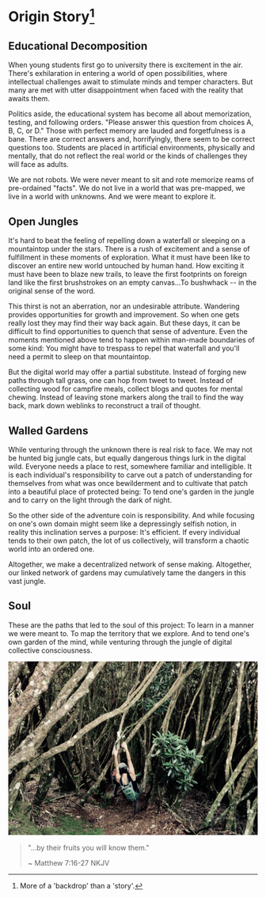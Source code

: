 # Origin Story[^backdrop]

## Educational Decomposition

When young students first go to university there is excitement in the air. There's exhilaration in entering a world of open possibilities, where intellectual challenges await to stimulate minds and temper characters. But many are met with utter disappointment when faced with the reality that awaits them.

Politics aside, the educational system has become all about memorization, testing, and following orders. "Please answer this question from choices A, B, C, or D." Those with perfect memory are lauded and forgetfulness is a bane. There are correct answers and, horrifyingly, there seem to be correct questions too. Students are placed in artificial environments, physically and mentally, that do not reflect the real world or the kinds of challenges they will face as adults.

We are not robots. We were never meant to sit and rote memorize reams of pre-ordained "facts". We do not live in a world that was pre-mapped, we live in a world with unknowns. And we were meant to explore it.

## Open Jungles

It's hard to beat the feeling of repelling down a waterfall or sleeping on a mountaintop under the stars. There is a rush of excitement and a sense of fulfillment in these moments of exploration. What it must have been like to discover an entire new world untouched by human hand. How exciting it must have been to blaze new trails, to leave the first footprints on foreign land like the first brushstrokes on an empty canvas...To bushwhack -- in the original sense of the word.

This thirst is not an aberration, nor an undesirable attribute. Wandering provides opportunities for growth and improvement. So when one gets really lost they may find their way back again. But these days, it can be difficult to find opportunities to quench that sense of adventure. Even the moments mentioned above tend to happen within man-made boundaries of some kind: You might have to trespass to repel that waterfall and you'll need a permit to sleep on that mountaintop.

But the digital world may offer a partial substitute. Instead of forging new paths through tall grass, one can hop from tweet to tweet. Instead of collecting wood for campfire meals, collect blogs and quotes for mental chewing. Instead of leaving stone markers along the trail to find the way back, mark down weblinks to reconstruct a trail of thought.

## Walled Gardens

While venturing through the unknown there is real risk to face. We may not be hunted big jungle cats, but equally dangerous things lurk in the digital wild. Everyone needs a place to rest, somewhere familiar and intelligible. It is each individual's responsibility to carve out a patch of understanding for themselves from what was once bewilderment and to cultivate that patch into a beautiful place of protected being: To tend one's garden in the jungle and to carry on the light through the dark of night.

So the other side of the adventure coin is responsibility. And while focusing on one's own domain might seem like a depressingly selfish notion, in reality this inclination serves a purpose: It's efficient. If every individual tends to their own patch, the lot of us collectively, will transform a chaotic world into an ordered one.

Altogether, we make a decentralized network of sense making. Altogether, our linked network of gardens may cumulatively tame the dangers in this vast jungle.

## Soul

These are the paths that led to the soul of this project: To learn in a manner we were meant to. To map the territory that we explore. And to tend one's own garden of the mind, while venturing through the jungle of digital collective consciousness.

![](../media/natures-jungle-gym.jpeg)

> "...by their fruits you will know them."
> 
> ~ Matthew 7:16-27 NKJV


[^backdrop]: More of a 'backdrop' than a 'story'.
